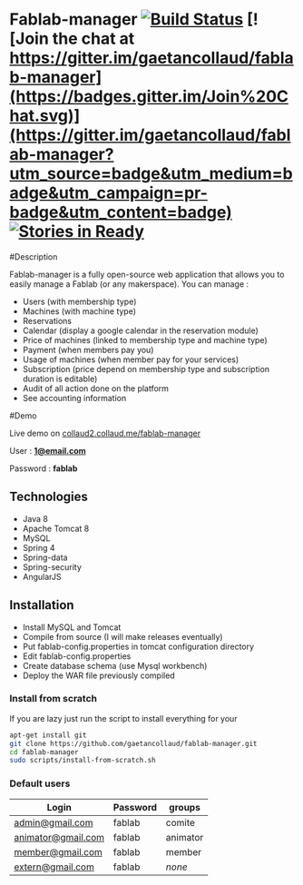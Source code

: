 
Fablab-manager [![Build Status](https://travis-ci.org/gaetancollaud/fablab-manager.svg?branch=master)](https://travis-ci.org/gaetancollaud/fablab-manager) [![Join the chat at https://gitter.im/gaetancollaud/fablab-manager](https://badges.gitter.im/Join%20Chat.svg)](https://gitter.im/gaetancollaud/fablab-manager?utm_source=badge&utm_medium=badge&utm_campaign=pr-badge&utm_content=badge) [![Stories in Ready](https://badge.waffle.io/gaetancollaud/fablab-manager.png?label=ready&title=Ready)](https://waffle.io/gaetancollaud/fablab-manager)
==========

#Description

Fablab-manager is a fully open-source web application that allows you to easily manage a Fablab (or any makerspace). You can manage :

 * Users (with membership type)
 * Machines (with machine type)
 * Reservations
 * Calendar (display a google calendar in the reservation module)
 * Price of machines (linked to membership type and machine type)
 * Payment (when members pay you)
 * Usage of machines (when member pay for your services)
 * Subscription (price depend on membership type and subscription duration is editable)
 * Audit of all action done on the platform
 * See accounting information


#Demo

Live demo on [collaud2.collaud.me/fablab-manager](http://collaud2.collaud.me/fablab-manager)

User : **1@email.com**

Password : **fablab**

## Technologies
* Java 8
* Apache Tomcat 8
* MySQL
* Spring 4
* Spring-data
* Spring-security
* AngularJS

## Installation

* Install MySQL and Tomcat
* Compile from source (I will make releases eventually)
* Put fablab-config.properties in tomcat configuration directory
* Edit fablab-config.properties
* Create database schema (use Mysql workbench)
* Deploy the WAR file previously compiled

### Install from scratch

If you are lazy just run the script to install everything for your 

```sh
apt-get install git
git clone https://github.com/gaetancollaud/fablab-manager.git
cd fablab-manager
sudo scripts/install-from-scratch.sh
```

### Default users
Login  | Password | groups
------------- | ------------- | -----------
admin@gmail.com  | fablab | comite
animator@gmail.com  | fablab | animator
member@gmail.com  | fablab | member 
extern@gmail.com  | fablab | _none_
